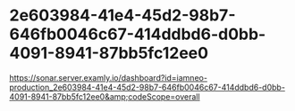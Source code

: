 # 2e603984-41e4-45d2-98b7-646fb0046c67-414ddbd6-d0bb-4091-8941-87bb5fc12ee0
https://sonar.server.examly.io/dashboard?id=iamneo-production_2e603984-41e4-45d2-98b7-646fb0046c67-414ddbd6-d0bb-4091-8941-87bb5fc12ee0&amp;codeScope=overall
